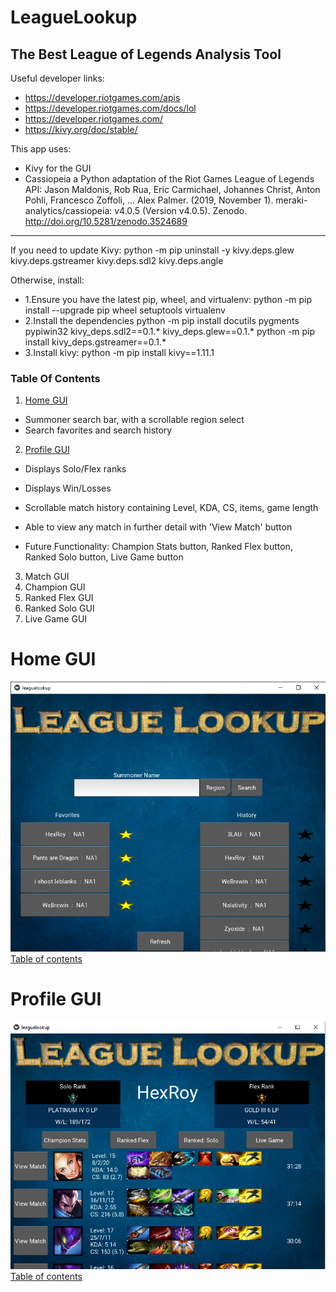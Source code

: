 # LeagueLookup
## The Best League of Legends Analysis Tool

Useful developer links:
* https://developer.riotgames.com/apis
* https://developer.riotgames.com/docs/lol
* https://developer.riotgames.com/
* https://kivy.org/doc/stable/

This app uses:
* Kivy for the GUI
* Cassiopeia a Python adaptation of the Riot Games League of Legends API:
Jason Maldonis, Rob Rua, Eric Carmichael, Johannes Christ, Anton Pohli, Francesco Zoffoli, … Alex Palmer. (2019, November 1). meraki-analytics/cassiopeia: v4.0.5 (Version v4.0.5). Zenodo. http://doi.org/10.5281/zenodo.3524689
---------------------------------
If you need to update Kivy:
python -m pip uninstall -y kivy.deps.glew kivy.deps.gstreamer kivy.deps.sdl2 kivy.deps.angle

Otherwise, install:
* 1.Ensure you have the latest pip, wheel, and virtualenv:
	python -m pip install --upgrade pip wheel setuptools virtualenv
* 2.Install the dependencies
	python -m pip install docutils pygments pypiwin32 kivy_deps.sdl2==0.1.* kivy_deps.glew==0.1.*
	python -m pip install kivy_deps.gstreamer==0.1.*
* 3.Install kivy:
	python -m pip install kivy==1.11.1

### Table Of Contents
1. [Home GUI](#home-gui)	
* Summoner search bar, with a scrollable region select
* Search favorites and search history 
2. [Profile GUI](#profile-gui) 
* Displays Solo/Flex ranks
* Displays Win/Losses
* Scrollable match history containing Level, KDA, CS, items, game length
* Able to view any match in further detail with 'View Match' button

* Future Functionality: Champion Stats button, Ranked Flex button, Ranked Solo button, Live Game button
3. Match GUI
4. Champion GUI
5. Ranked Flex GUI
6. Ranked Solo GUI
7. Live Game GUI
	
# Home GUI
 ![alt text](https://github.com/HexRoy/LeagueAPIProjects/blob/master/images/githubrepo/homegui.png)
[Table of contents](#table-of-contents)
# Profile GUI
 ![alt text](https://github.com/HexRoy/LeagueAPIProjects/blob/master/images/githubrepo/profilegui.png)
[Table of contents](#table-of-contents)
